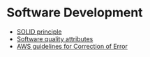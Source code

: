 # Software Development

- [SOLID principle](https://stackoverflow.blog/2021/11/01/why-solid-principles-are-still-the-foundation-for-modern-software-architecture/)
- [Software quality attributes](https://stackoverflow.blog/2022/01/17/plan-for-tradeoffs-you-cant-optimize-all-software-quality-attributes/)
- [AWS guidelines for Correction of Error](https://wa.aws.amazon.com/wat.concept.coe.en.html)
